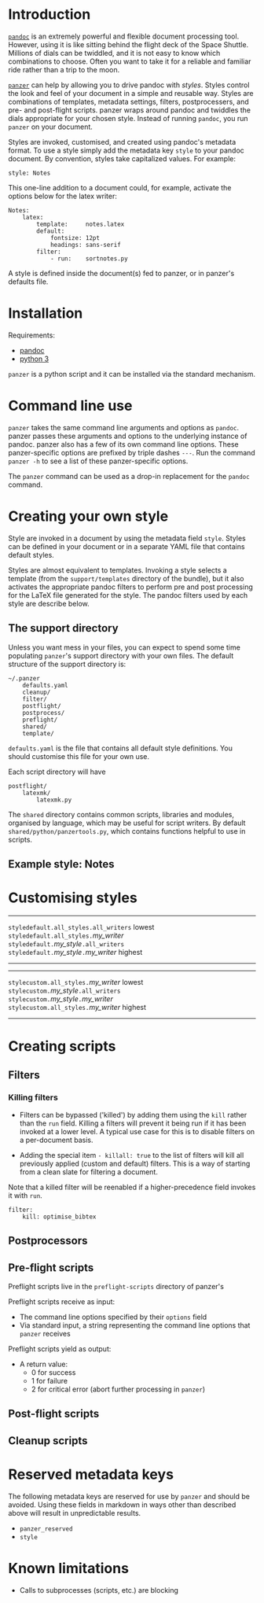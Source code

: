 # Introduction

[`pandoc`][pandoc] is an extremely powerful and flexible document processing tool. 
    However, using it is like sitting behind the flight deck of the Space Shuttle. 
    Millions of dials can be twiddled, and it is not easy to know which combinations to choose. 
    Often you want to take it for a reliable and familiar ride rather than a trip to the moon. 

[`panzer`][panzer] can help by allowing you to drive pandoc with *styles*. 
    Styles control the look and feel of your document in a simple and reusable way. 
    Styles are combinations of templates, metadata settings, filters, postprocessers, and pre- and post-flight scripts. 
    panzer wraps around pandoc and twiddles the dials appropriate for your chosen style. 
    Instead of running `pandoc`, you run `panzer` on your document.

Styles are invoked, customised, and created using pandoc's metadata format.
    To use a style simply add the metadata key `style` to your pandoc document. 
    By convention, styles take capitalized values. 
    For example:

``` {.yaml}
style: Notes
```

This one-line addition to a document could, for example, activate the options below for the latex writer:

``` {.yaml}
Notes:
    latex:
        template:     notes.latex
        default:
            fontsize: 12pt
            headings: sans-serif
        filter:       
            - run:    sortnotes.py
```

A style is defined inside the document(s) fed to panzer, or in panzer's defaults file.

<!--Like pandoc, panzer expects all input to be encoded in utf-8, and yields-->
<!--all output in utf-8. This also to all interactions between panzer and-->
<!--processes that it spawns (scripts, etc.).-->


# Installation

Requirements:

* [pandoc]
* [python 3]

`panzer` is a python script and it can be installed via the standard mechanism.



# Command line use

`panzer` takes the same command line arguments and options as `pandoc`.
    panzer passes these arguments and options to the underlying instance of pandoc.
    panzer also has a few of its own command line options.
    These panzer-specific options are prefixed by triple dashes `---`.
    Run the command `panzer -h` to see a list of these panzer-specific options.

The `panzer` command can be used as a drop-in replacement for the `pandoc` command.



# Creating your own style

Style are invoked in a document by using the metadata field `style`.
Styles can be defined in your document or in a separate YAML file that
contains default styles.

Styles are almost equivalent to templates. Invoking a style selects a
template (from the `support/templates` directory of the bundle), but it
also activates the appropriate pandoc filters to perform pre and post
processing for the LaTeX file generated for the style. The pandoc
filters used by each style are describe below. 

## The support directory

Unless you want mess in your files, you can expect to spend some time populating `panzer`'s support directory with your own files.
The default structure of the support directory is:

```
~/.panzer
    defaults.yaml
    cleanup/
    filter/
    postflight/
    postprocess/
    preflight/
    shared/
    template/
```

`defaults.yaml` is the file that contains all default style definitions.
    You should customise this file for your own use.

Each script directory will have 

```
postflight/
    latexmk/
        latexmk.py
```

The `shared` directory contains common scripts, libraries and modules, organised by language, which may be useful for script writers.
    By default `shared/python/panzertools.py`, which contains functions helpful to use in scripts.


## Example style: Notes


# Customising styles

--------------------------------------    --------      
`styledefault.all_styles.all_writers`     lowest                                
`styledefault.all_styles.`*my_writer*                                       
`styledefault.`*my_style*`.all_writers`                                     
`styledefault.`*my_style*`.`*my_writer*   highest                                
--------------------------------------    --------

--------------------------------------    --------   
`stylecustom.all_styles.`*my_writer*      lowest   
`stylecustom.`*my_style*`.all_writers`             
`stylecustom.`*my_style*`.`*my_writer*             
`stylecustom.all_styles.`*my_writer*      highest  
--------------------------------------    --------

# Creating scripts


## Filters

### Killing filters

* Filters can be bypassed ('killed') by adding them using the `kill` rather than the `run` field. Killing a filters will prevent it being run if it has been invoked at a lower level. A typical use case for this is to disable filters on a per-document basis.

* Adding the special item `- killall: true` to the list of filters will kill all previously applied (custom and default) filters. This is a way of starting from a clean slate for filtering a document.

Note that a killed filter will be reenabled if a higher-precedence field invokes it with `run`. 

``` {.yaml}
filter:   
    kill: optimise_bibtex
```


## Postprocessors

## Pre-flight scripts

Preflight scripts live in the `preflight-scripts` directory of panzer's 

Preflight scripts receive as input:

* The command line options specified by their `options` field
* Via standard input, a string representing the command line options that `panzer` receives

Preflight scripts yield as output:

* A return value: 
    * 0 for success
    * 1 for failure
    * 2 for critical error (abort further processing in `panzer`)

## Post-flight scripts

## Cleanup scripts


# Reserved metadata keys

The following metadata keys are reserved for use by `panzer` and should be avoided. 
    Using these fields in markdown in ways other than described above will result in unpredictable results.

* `panzer_reserved`
* `style`

# Known limitations

* Calls to subprocesses (scripts, etc.) are blocking


[pandoc]: http://johnmacfarlane.net/pandoc/index.html
[panzer]: https://github.com/msprev
[python 3]: https://www.python.org/download/releases/3.0

